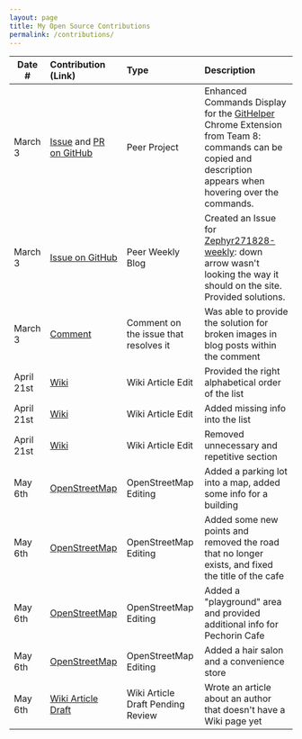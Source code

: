 ```yaml
---
layout: page
title: My Open Source Contributions
permalink: /contributions/
---
```


<!--
Type of the contribution should be "Wikipedia edit", "OpenStreet Map feature", "Documentation", "Course website", "Blog",
"Browser Add-on", etc.

The description should include a brief summary of what you did.

The link should bring us to a public page that shows your contribution. 

Replace the first row with your own contribution. 

-->





| Date #       | Contribution (Link)  | Type  | Description |
|---|:---|:---|:---|
| March 3   | [Issue](https://github.com/danny031103/OSSD_group_Extension/issues/1) and [PR on GitHub](https://github.com/danny031103/OSSD_group_Extension/pull/2)    | Peer Project    |   Enhanced Commands Display for the [GitHelper](https://github.com/danny031103/OSSD_group_Extension) Chrome Extension from Team 8: commands can be copied and description appears when hovering over the commands.   |
|   March 3  |  [Issue on GitHub](https://github.com/ossd-s25/Zephyr271828-weekly/issues/2)   |  Peer Weekly Blog   |  Created an Issue for [Zephyr271828-weekly](https://github.com/ossd-s25/Zephyr271828-weekly): down arrow wasn't looking the way it should on the site. Provided solutions.    |
|  March 3   |  [Comment](https://github.com/ossd-s25/polinapianina-weekly/issues/1#issuecomment-2711955631)   |  Comment on the issue that resolves it   |  Was able to provide the solution for broken images in blog posts within the comment    |
| April 21st | [Wiki](https://en.wikipedia.org/wiki/Special:Contributions/Polinapianina) | Wiki Article Edit | Provided the right alphabetical order of the list |
| April 21st | [Wiki](https://en.wikipedia.org/wiki/Special:Contributions/Polinapianina) | Wiki Article Edit | Added missing info into the list |
| April 21st | [Wiki](https://en.wikipedia.org/wiki/Special:Contributions/Polinapianina) | Wiki Article Edit | Removed unnecessary and repetitive section | 
| May 6th | [OpenStreetMap](https://www.openstreetmap.org/changeset/165918036#map=19/40.692932/-73.931142) | OpenStreetMap Editing | Added a parking lot into a map, added some info for a building | 
| May 6th | [OpenStreetMap](https://www.openstreetmap.org/changeset/165918599#map=17/55.684329/37.584781) | OpenStreetMap Editing | Added some new points and removed the road that no longer exists, and fixed the title of the cafe |
| May 6th | [OpenStreetMap](https://www.openstreetmap.org/changeset/165918714#map=17/55.684564/37.584777) | OpenStreetMap Editing | Added a "playground" area and provided additional info for Pechorin Cafe |
| May 6th | [OpenStreetMap](https://www.openstreetmap.org/changeset/165918148#map=19/40.692353/-73.931091) | OpenStreetMap Editing | Added a hair salon and a convenience store |
| May 6th | [Wiki Article Draft](https://en.wikipedia.org/wiki/Draft:Taisia_Kitaiskaia) | Wiki Article Draft Pending Review | Wrote an article about an author that doesn't have a Wiki page yet | 